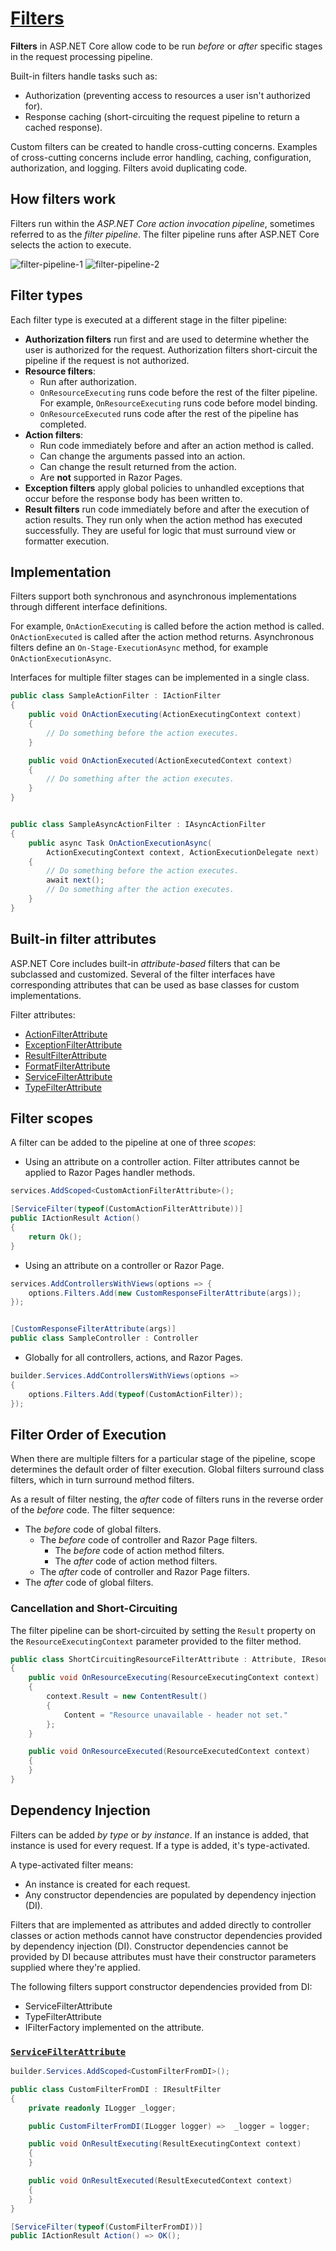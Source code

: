 # [Filters](https://docs.microsoft.com/en-us/aspnet/core/mvc/controllers/filters)

**Filters** in ASP.NET Core allow code to be run _before_ or _after_ specific stages in the request processing pipeline.

Built-in filters handle tasks such as:

- Authorization (preventing access to resources a user isn't authorized for).
- Response caching (short-circuiting the request pipeline to return a cached response).

Custom filters can be created to handle cross-cutting concerns. Examples of cross-cutting concerns include error handling, caching, configuration, authorization, and logging. Filters avoid duplicating code.

## **How filters work**

Filters run within the _ASP.NET Core action invocation pipeline_, sometimes referred to as the _filter pipeline_. The filter pipeline runs after ASP.NET Core selects the action to execute.

![filter-pipeline-1](../../../img/dotnet_filter-pipeline-1.png)
![filter-pipeline-2](../../../img/dotnet_filter-pipeline-2.png)

## **Filter types**

Each filter type is executed at a different stage in the filter pipeline:

- **Authorization filters** run first and are used to determine whether the user is authorized for the request. Authorization filters short-circuit the pipeline if the request is not authorized.
- **Resource filters**:
  - Run after authorization.
  - `OnResourceExecuting` runs code before the rest of the filter pipeline. For example, `OnResourceExecuting` runs code before model binding.
  - `OnResourceExecuted` runs code after the rest of the pipeline has completed.
- **Action filters**:
  - Run code immediately before and after an action method is called.
  - Can change the arguments passed into an action.
  - Can change the result returned from the action.
  - Are **not** supported in Razor Pages.
- **Exception filters** apply global policies to unhandled exceptions that occur before the response body has been written to.
- **Result filters** run code immediately before and after the execution of action results. They run only when the action method has executed successfully. They are useful for logic that must surround view or formatter execution.

## **Implementation**

Filters support both synchronous and asynchronous implementations through different interface definitions.

For example, `OnActionExecuting` is called before the action method is called. `OnActionExecuted` is called after the action method returns.
Asynchronous filters define an `On-Stage-ExecutionAsync` method, for example `OnActionExecutionAsync`.

Interfaces for multiple filter stages can be implemented in a single class.

```cs
public class SampleActionFilter : IActionFilter
{
    public void OnActionExecuting(ActionExecutingContext context)
    {
        // Do something before the action executes.
    }

    public void OnActionExecuted(ActionExecutedContext context)
    {
        // Do something after the action executes.
    }
}


public class SampleAsyncActionFilter : IAsyncActionFilter
{
    public async Task OnActionExecutionAsync(
        ActionExecutingContext context, ActionExecutionDelegate next)
    {
        // Do something before the action executes.
        await next();
        // Do something after the action executes.
    }
}
```

## **Built-in filter attributes**

ASP.NET Core includes built-in _attribute-based_ filters that can be subclassed and customized.
Several of the filter interfaces have corresponding attributes that can be used as base classes for custom implementations.

Filter attributes:

- [ActionFilterAttribute](https://docs.microsoft.com/en-us/dotnet/api/microsoft.aspnetcore.mvc.filters.actionfilterattribute)
- [ExceptionFilterAttribute](https://docs.microsoft.com/en-us/dotnet/api/microsoft.aspnetcore.mvc.filters.exceptionfilterattribute)
- [ResultFilterAttribute](https://docs.microsoft.com/en-us/dotnet/api/microsoft.aspnetcore.mvc.filters.resultfilterattribute)
- [FormatFilterAttribute](https://docs.microsoft.com/en-us/dotnet/api/microsoft.aspnetcore.mvc.formatfilterattribute)
- [ServiceFilterAttribute](https://docs.microsoft.com/en-us/dotnet/api/microsoft.aspnetcore.mvc.servicefilterattribute)
- [TypeFilterAttribute](https://docs.microsoft.com/en-us/dotnet/api/microsoft.aspnetcore.mvc.typefilterattribute)

## **Filter scopes**

A filter can be added to the pipeline at one of three *scopes*:

- Using an attribute on a controller action. Filter attributes cannot be applied to Razor Pages handler methods.

```cs
services.AddScoped<CustomActionFilterAttribute>();

[ServiceFilter(typeof(CustomActionFilterAttribute))]
public IActionResult Action()
{
    return Ok();
}
```

- Using an attribute on a controller or Razor Page.

```cs
services.AddControllersWithViews(options => { 
    options.Filters.Add(new CustomResponseFilterAttribute(args)); 
});


[CustomResponseFilterAttribute(args)]
public class SampleController : Controller
```

- Globally for all controllers, actions, and Razor Pages.

```cs
builder.Services.AddControllersWithViews(options =>
{
    options.Filters.Add(typeof(CustomActionFilter));
});
```

## Filter Order of Execution

When there are multiple filters for a particular stage of the pipeline, scope determines the default order of filter execution. Global filters surround class filters, which in turn surround method filters.

As a result of filter nesting, the *after* code of filters runs in the reverse order of the *before* code. The filter sequence:

- The *before* code of global filters.
  - The *before* code of controller and Razor Page filters.
    - The *before* code of action method filters.
    - The *after* code of action method filters.
  - The *after* code of controller and Razor Page filters.
- The *after* code of global filters.

### Cancellation and Short-Circuiting

The filter pipeline can be short-circuited by setting the `Result` property on the `ResourceExecutingContext` parameter provided to the filter method.

```cs
public class ShortCircuitingResourceFilterAttribute : Attribute, IResourceFilter
{
    public void OnResourceExecuting(ResourceExecutingContext context)
    {
        context.Result = new ContentResult()
        {
            Content = "Resource unavailable - header not set."
        };
    }

    public void OnResourceExecuted(ResourceExecutedContext context)
    {
    }
}
```

## Dependency Injection

Filters can be added _by type_ or _by instance_. If an instance is added, that instance is used for every request. If a type is added, it's type-activated. 

A type-activated filter means:

- An instance is created for each request.
- Any constructor dependencies are populated by dependency injection (DI).

Filters that are implemented as attributes and added directly to controller classes or action methods cannot have constructor dependencies provided by dependency injection (DI). Constructor dependencies cannot be provided by DI because attributes must have their constructor parameters supplied where they're applied.

The following filters support constructor dependencies provided from DI:

- ServiceFilterAttribute
- TypeFilterAttribute
- IFilterFactory implemented on the attribute.

### [`ServiceFilterAttribute`][service-filter-attribute]

```cs
builder.Services.AddScoped<CustomFilterFromDI>();

public class CustomFilterFromDI : IResultFilter
{
    private readonly ILogger _logger;

    public CustomFilterFromDI(ILogger logger) =>  _logger = logger;

    public void OnResultExecuting(ResultExecutingContext context)
    {
    }

    public void OnResultExecuted(ResultExecutedContext context)
    {
    }
}

[ServiceFilter(typeof(CustomFilterFromDI))]
public IActionResult Action() => OK();
```

<!--links -->
[service-filter-attribute]: https://learn.microsoft.com/en-us/aspnet/core/mvc/controllers/filters?view=aspnetcore-7.0#servicefilterattribute "ServiceFilterAttribute Docs"
